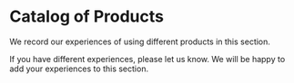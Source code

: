 # Catalog of Products

We record our experiences of using different products in this section.

If you have different experiences, please let us know. We will be happy to add your experiences to this section.
